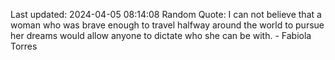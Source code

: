 Last updated: 2024-04-05 08:14:08
Random Quote: I can not believe that a woman who was brave enough to travel halfway around the world to pursue her dreams would allow anyone to dictate who she can be with. - Fabiola Torres